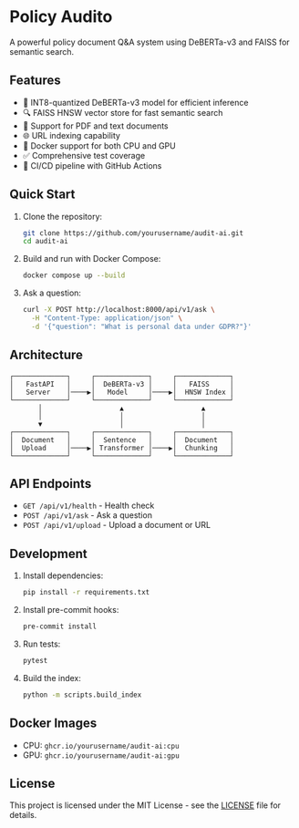 # Policy Audito

A powerful policy document Q&A system using DeBERTa-v3 and FAISS for semantic search.

## Features

- 🤖 INT8-quantized DeBERTa-v3 model for efficient inference
- 🔍 FAISS HNSW vector store for fast semantic search
- 📄 Support for PDF and text documents
- 🌐 URL indexing capability
- 🐳 Docker support for both CPU and GPU
- ✅ Comprehensive test coverage
- 🔄 CI/CD pipeline with GitHub Actions

## Quick Start

1. Clone the repository:
   ```bash
   git clone https://github.com/yourusername/audit-ai.git
   cd audit-ai
   ```

2. Build and run with Docker Compose:
   ```bash
   docker compose up --build
   ```

3. Ask a question:
   ```bash
   curl -X POST http://localhost:8000/api/v1/ask \
     -H "Content-Type: application/json" \
     -d '{"question": "What is personal data under GDPR?"}'
   ```

## Architecture

```
┌─────────────┐     ┌─────────────┐     ┌─────────────┐
│   FastAPI   │     │  DeBERTa-v3 │     │   FAISS     │
│   Server    │────▶│   Model     │────▶│  HNSW Index │
└─────────────┘     └─────────────┘     └─────────────┘
       │                   ▲                   ▲
       │                   │                   │
       ▼                   │                   │
┌─────────────┐     ┌─────────────┐     ┌─────────────┐
│  Document   │     │  Sentence   │     │  Document   │
│  Upload     │────▶│ Transformer │────▶│  Chunking   │
└─────────────┘     └─────────────┘     └─────────────┘
```

## API Endpoints

- `GET /api/v1/health` - Health check
- `POST /api/v1/ask` - Ask a question
- `POST /api/v1/upload` - Upload a document or URL

## Development

1. Install dependencies:
   ```bash
   pip install -r requirements.txt
   ```

2. Install pre-commit hooks:
   ```bash
   pre-commit install
   ```

3. Run tests:
   ```bash
   pytest
   ```

4. Build the index:
   ```bash
   python -m scripts.build_index
   ```

## Docker Images

- CPU: `ghcr.io/yourusername/audit-ai:cpu`
- GPU: `ghcr.io/yourusername/audit-ai:gpu`

## License

This project is licensed under the MIT License - see the [LICENSE](LICENSE) file for details. 
